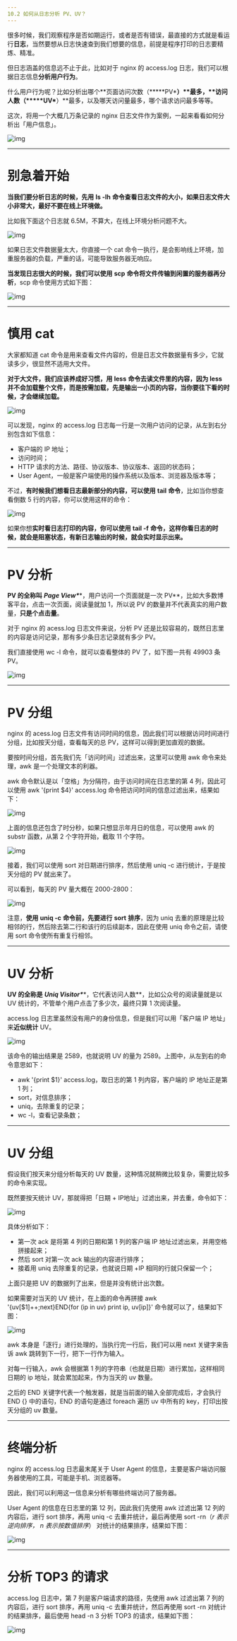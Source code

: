 ```yaml
---
10.2 如何从日志分析 PV、UV？
---
```


很多时候，我们观察程序是否如期运行，或者是否有错误，最直接的方式就是看运行**日志**，当然要想从日志快速查到我们想要的信息，前提是程序打印的日志要精炼、精准。

但日志涵盖的信息远不止于此，比如对于 nginx 的 access.log 日志，我们可以根据日志信息**分析用户行为**。

什么用户行为呢？比如分析出哪个**页面访问次数（*****PV\*****）**最多，**访问人数（*****UV\*****）**最多，以及哪天访问量最多，哪个请求访问最多等等。

这次，将用一个大概几万条记录的 nginx 日志文件作为案例，一起来看看如何分析出「用户信息」。

![img](https://raw.githubusercontent.com/huamus/picture-bed/main/img202307010810032.png)

------

# 别急着开始

**当我们要分析日志的时候，先用** **ls -lh** **命令查看日志文件的大小，如果日志文件大小非常大，最好不要在线上环境做。**

比如我下面这个日志就 6.5M，不算大，在线上环境分析问题不大。

![img](https://raw.githubusercontent.com/huamus/picture-bed/main/img202307010810952.png)

如果日志文件数据量太大，你直接一个 cat 命令一执行，是会影响线上环境，加重服务器的负载，严重的话，可能导致服务器无响应。

**当发现日志很大的时候，我们可以使用** **scp** **命令将文件传输到闲置的服务器再分析**，scp 命令使用方式如下图：

![img](https://raw.githubusercontent.com/huamus/picture-bed/main/img202307010810166.png)

------

# 慎用 cat

大家都知道 cat 命令是用来查看文件内容的，但是日志文件数据量有多少，它就读多少，很显然不适用大文件。

**对于大文件，我们应该养成好习惯，用** **less** **命令去读文件里的内容，因为 less 并不会加载整个文件，而是按需加载，先是输出一小页的内容，当你要往下看的时候，才会继续加载。**

![img](https://cdn.nlark.com/yuque/0/2023/png/25684216/1685106058966-8b7e0b3f-c129-4c67-9cf7-cb91c84bd034.png)

可以发现，nginx 的 access.log 日志每一行是一次用户访问的记录，从左到右分别包含如下信息：

- 客户端的 IP 地址；
- 访问时间；
- HTTP 请求的方法、路径、协议版本、协议版本、返回的状态码；
- User Agent，一般是客户端使用的操作系统以及版本、浏览器及版本等；

不过，**有时候我们想看日志最新部分的内容，可以使用** **tail** **命令**，比如当你想查看倒数 5 行的内容，你可以使用这样的命令：

![img](https://cdn.nlark.com/yuque/0/2023/png/25684216/1685106057994-5353a402-86bd-46f4-a399-710e57d7f9f3.png)

如果你想**实时看日志打印的内容，你可以使用** **tail -f** **命令，这样你看日志的时候，就会是阻塞状态，有新日志输出的时候，就会实时显示出来。**

------

# PV 分析

**PV 的全称叫** ***Page View\*****，用户访问一个页面就是一次 PV**，比如大多数博客平台，点击一次页面，阅读量就加 1，所以说 PV 的数量并不代表真实的用户数量，**只是个点击量**。

对于 nginx 的 acess.log 日志文件来说，分析 PV 还是比较容易的，既然日志里的内容是访问记录，那有多少条日志记录就有多少 PV。

我们直接使用 wc -l 命令，就可以查看整体的 PV 了，如下图一共有 49903 条 PV。

![img](https://raw.githubusercontent.com/huamus/picture-bed/main/img202307010810948.png)

------

# PV 分组

nginx 的 acess.log 日志文件有访问时间的信息，因此我们可以根据访问时间进行分组，比如按天分组，查看每天的总 PV，这样可以得到更加直观的数据。

要按时间分组，首先我们先「访问时间」过滤出来，这里可以使用 awk 命令来处理，awk 是一个处理文本的利器。

awk 命令默认是以「空格」为分隔符，由于访问时间在日志里的第 4 列，因此可以使用 awk '{print $4}' access.log 命令把访问时间的信息过滤出来，结果如下：

![img](https://raw.githubusercontent.com/huamus/picture-bed/main/img202307010810309.png)

上面的信息还包含了时分秒，如果只想显示年月日的信息，可以使用 awk 的 substr 函数，从第 2 个字符开始，截取 11 个字符。

![img](https://raw.githubusercontent.com/huamus/picture-bed/main/img202307010810490.png)

接着，我们可以使用 sort 对日期进行排序，然后使用 uniq -c 进行统计，于是按天分组的 PV 就出来了。

可以看到，每天的 PV 量大概在 2000-2800：

![img](https://raw.githubusercontent.com/huamus/picture-bed/main/img202307010810184.png)

注意，**使用** **uniq -c** **命令前，先要进行** **sort** **排序**，因为 uniq 去重的原理是比较相邻的行，然后除去第二行和该行的后续副本，因此在使用 uniq 命令之前，请使用 sort 命令使所有重复行相邻。

------

# UV 分析

**UV 的全称是** ***Uniq Visitor\*****，它代表访问人数**，比如公众号的阅读量就是以 UV 统计的，不管单个用户点击了多少次，最终只算 1 次阅读量。

access.log 日志里虽然没有用户的身份信息，但是我们可以用「客户端 IP 地址」来**近似统计** UV。

![img](https://raw.githubusercontent.com/huamus/picture-bed/main/img202307010810354.png)

该命令的输出结果是 2589，也就说明 UV 的量为 2589。上图中，从左到右的命令意思如下：

- awk '{print $1}' access.log，取日志的第 1 列内容，客户端的 IP 地址正是第 1 列；
- sort，对信息排序；
- uniq，去除重复的记录；
- wc -l，查看记录条数；

------

# UV 分组

假设我们按天来分组分析每天的 UV 数量，这种情况就稍微比较复杂，需要比较多的命令来实现。

既然要按天统计 UV，那就得把「日期 + IP地址」过滤出来，并去重，命令如下：

![img](https://raw.githubusercontent.com/huamus/picture-bed/main/img202307010810839.png)

具体分析如下：

- 第一次 ack 是将第 4 列的日期和第 1 列的客户端 IP 地址过滤出来，并用空格拼接起来；
- 然后 sort 对第一次 ack 输出的内容进行排序；
- 接着用 uniq 去除重复的记录，也就说日期 +IP 相同的行就只保留一个；

上面只是把 UV 的数据列了出来，但是并没有统计出次数。

如果需要对当天的 UV 统计，在上面的命令再拼接 awk '{uv[$1]++;next}END{for (ip in uv) print ip, uv[ip]}' 命令就可以了，结果如下图：

![img](https://raw.githubusercontent.com/huamus/picture-bed/main/img202307010810993.png)

awk 本身是「逐行」进行处理的，当执行完一行后，我们可以用 next 关键字来告诉 awk 跳转到下一行，把下一行作为输入。

对每一行输入，awk 会根据第 1 列的字符串（也就是日期）进行累加，这样相同日期的 ip 地址，就会累加起来，作为当天的 uv 数量。

之后的 END 关键字代表一个触发器，就是当前面的输入全部完成后，才会执行 END {} 中的语句，END 的语句是通过 foreach 遍历 uv 中所有的 key，打印出按天分组的 uv 数量。

------

# 终端分析

nginx 的 access.log 日志最末尾关于 User Agent 的信息，主要是客户端访问服务器使用的工具，可能是手机、浏览器等。

因此，我们可以利用这一信息来分析有哪些终端访问了服务器。

User Agent 的信息在日志里的第 12 列，因此我们先使用 awk 过滤出第 12 列的内容后，进行 sort 排序，再用 uniq -c 去重并统计，最后再使用 sort -rn（*r 表示逆向排序， n 表示按数值排序*） 对统计的结果排序，结果如下图：

![img](https://raw.githubusercontent.com/huamus/picture-bed/main/img202307010810897.png)

------

# 分析 TOP3 的请求

access.log 日志中，第 7 列是客户端请求的路径，先使用 awk 过滤出第 7 列的内容后，进行 sort 排序，再用 uniq -c 去重并统计，然后再使用 sort -rn 对统计的结果排序，最后使用 head -n 3 分析 TOP3 的请求，结果如下图：

![img](https://raw.githubusercontent.com/huamus/picture-bed/main/img202307010810278.png)


 